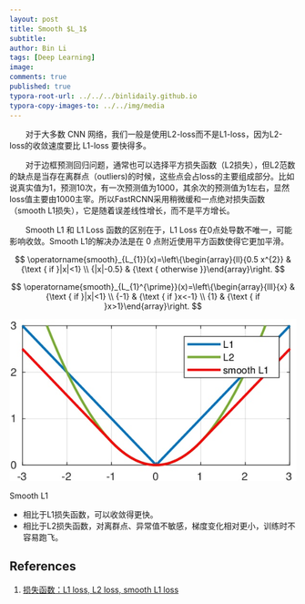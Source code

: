 ```yaml
---
layout: post
title: Smooth $L_1$
subtitle: 
author: Bin Li
tags: [Deep Learning]
image: 
comments: true
published: true
typora-root-url: ../../../binlidaily.github.io
typora-copy-images-to: ../../img/media
---
```


　　对于大多数 CNN 网络，我们一般是使用L2-loss而不是L1-loss，因为L2-loss的收敛速度要比 L1-loss 要快得多。

　　对于边框预测回归问题，通常也可以选择平方损失函数（L2损失），但L2范数的缺点是当存在离群点（outliers)的时候，这些点会占loss的主要组成部分。比如说真实值为1，预测10次，有一次预测值为1000，其余次的预测值为1左右，显然loss值主要由1000主宰。所以FastRCNN采用稍微缓和一点绝对损失函数（smooth L1损失），它是随着误差线性增长，而不是平方增长。

　　Smooth L1 和 L1 Loss 函数的区别在于，L1 Loss 在0点处导数不唯一，可能影响收敛。Smooth L1的解决办法是在 0 点附近使用平方函数使得它更加平滑。

$$
\operatorname{smooth}_{L_{1}}(x)=\left\{\begin{array}{ll}{0.5 x^{2}} & {\text { if }|x|<1} \\ {|x|-0.5} & {\text { otherwise }}\end{array}\right.
$$

$$
\operatorname{smooth}_{L_{1}^{\prime}}(x)=\left\{\begin{array}{lll}{x} & {\text { if }|x|<1} \\ {-1} & {\text { if }x<-1} \\ {1} & {\text { if }x>1}\end{array}\right.
$$

![](/img/media/15705356483782.jpg)

Smooth L1
* 相比于L1损失函数，可以收敛得更快。
* 相比于L2损失函数，对离群点、异常值不敏感，梯度变化相对更小，训练时不容易跑飞。

## References
1. [损失函数：L1 loss, L2 loss, smooth L1 loss](https://zhuanlan.zhihu.com/p/48426076)